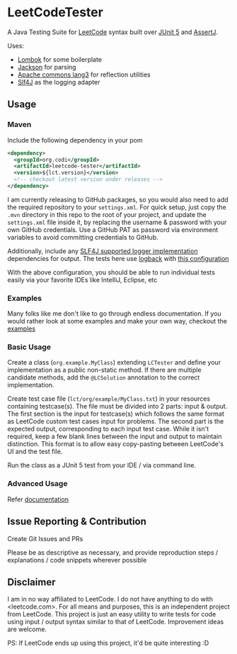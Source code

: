 # LeetCodeTester

A Java Testing Suite for [LeetCode][leetcode] syntax built over [JUnit 5][junit5] and [AssertJ][assertj].

Uses:

- [Lombok][lombok] for some boilerplate
- [Jackson][jackson] for parsing
- [Apache commons lang3][lang3] for reflection utilities
- [Slf4J][slf4j] as the logging adapter

## Usage

### Maven

Include the following dependency in your pom

```xml
<dependency>
  <groupId>org.codi</groupId>
  <artifactId>leetcode-tester</artifactId>
  <version>${lct.version}</version>
  <!-- checkout latest version under releases -->
</dependency>
```

I am currently releasing to GitHub packages, so you would also need to add the required repository to your `settings.xml`.
For quick setup, just copy the `.mvn` directory in this repo to the root of your project, and update the `settings.xml`
file inside it, by replacing the username & password with your own GitHub credentials.
Use a GitHub PAT as password via environment variables to avoid committing credentials to GitHub.

Additionally, include any [SLF4J supported logger implementation](http://www.slf4j.org/faq.html#where_is_binding) dependencies for output.
The tests here use [logback](https://mvnrepository.com/artifact/ch.qos.logback/logback-classic)
with [this configuration](./src/test/resources/logback.xml)

With the above configuration, you should be able to run individual tests easily via your favorite IDEs like IntelliJ,
Eclipse, etc

### Examples

Many folks like me don't like to go through endless documentation. If you would rather look at some examples and make
your own way, checkout the [examples](./src/test/java/org/codi/lct/example)

### Basic Usage

Create a class (`org.example.MyClass`) extending `LCTester` and define your implementation as a public non-static method.
If there are multiple candidate methods, add the `@LCSolution` annotation to the correct implementation.

Create test case file (`lct/org/example/MyClass.txt`) in your resources containing testcase(s).
The file must be divided into 2 parts: input & output.
The first section is the input for testcase(s) which follows the same format as LeetCode custom test cases input for problems.
The second part is the expected output, corresponding to each input test case.
While it isn't required, keep a few blank lines between the input and output to maintain distinction.
This format is to allow easy copy-pasting between LeetCode's UI and the test file.

Run the class as a JUnit 5 test from your IDE / via command line.

### Advanced Usage

Refer [documentation](DOCS.md)

## Issue Reporting & Contribution

Create Git Issues and PRs

Please be as descriptive as necessary, and provide reproduction steps / explanations / code snippets wherever possible

## Disclaimer

I am in no way affiliated to LeetCode. I do not have anything to do with <leetcode.com>. For all means and purposes,
this is an independent project from LeetCode. This project is just an easy utility to write tests for code using input /
output syntax similar to that of LeetCode. Improvement ideas are welcome.

PS: If LeetCode ends up using this project, it'd be quite interesting :D


[leetcode]: https://leetcode.com/terms/
[junit5]: https://junit.org/junit5/
[assertj]: https://assertj.github.io/doc/
[lombok]: https://projectlombok.org/
[jackson]: https://github.com/FasterXML/jackson
[lang3]: https://commons.apache.org/proper/commons-lang/
[slf4j]: http://www.slf4j.org/
